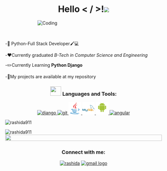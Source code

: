 <h1 align="center"><b> Hello < / >!</b><img src = "https://raw.githubusercontent.com/MartinHeinz/MartinHeinz/master/wave.gif" width = 50px> </h1> </h1>
<p align="center">
<p align="left">
<img align="right" alt="Coding" width="400" src="https://media.tenor.com/S59bPkT0pqcAAAAC/programming.gif">
</p>
 
</p>
<br>
<br>
<br>



  
-💬 Python-Full Stack Developer🖌💻

-:heart:Currently graduated  *B-Tech in  Computer Science and  Engineering* 

-:pencil2:Currently Learning **Python Django**

-:pushpin:My projects are available at my repository




</p>

<h3 align="center"><img src="https://media2.giphy.com/media/QssGEmpkyEOhBCb7e1/giphy.gif?cid=ecf05e47a0n3gi1bfqntqmob8g9aid1oyj2wr3ds3mg700bl&rid=giphy.gif" height="30" width ="35"> Languages and Tools:</h3>
<p align="center"> <a href="https://www.djangoproject.com/" target="_blank" rel="noreferrer"> <img src="https://cdn.worldvectorlogo.com/logos/django.svg" alt="django" width="40" height="40"/> </a> <a href="https://git-scm.com/" target="_blank" rel="noreferrer"> <img src="https://www.vectorlogo.zone/logos/git-scm/git-scm-icon.svg" alt="git" width="40" height="40"/> </a> <a href="https://www.java.com" target="_blank" rel="noreferrer"> <img src="https://raw.githubusercontent.com/devicons/devicon/master/icons/java/java-original.svg" alt="java" width="40" height="40"/> </a> <a href="https://www.mysql.com/" target="_blank" rel="noreferrer"> <img src="https://raw.githubusercontent.com/devicons/devicon/master/icons/mysql/mysql-original-wordmark.svg" alt="mysql" width="40" height="40"/> </a>  <a href="https://developer.android.com" target="_blank" rel="noreferrer"> <img src="https://raw.githubusercontent.com/devicons/devicon/master/icons/android/android-original-wordmark.svg" alt="android" width="40" height="40"/> </a> <a href="https://angular.io" target="_blank" rel="noreferrer"> <img src="https://angular.io/assets/images/logos/angular/angular.svg" alt="angular" width="40" height="40"/></a>

<p>&nbsp;<img align="left" src="https://github-readme-stats.vercel.app/api?username=rashida911&show_icons=true&locale=en" alt="rashida911" /></p>
<p><img align="left" src="https://github-readme-stats.vercel.app/api/top-langs?username=rashida911&show_icons=true&locale=en&layout=compact" alt="rashida911" /></p>


<p>
 <img src="https://i.imgur.com/dBaSKWF.gif" height="20" width="100%">
<h3 align="center">Connect with me:</h3>
<p align="center"> <a href="https://linkedin.com/in/rashida" target="blank"><img src="https://raw.githubusercontent.com/rahuldkjain/github-profile-readme-generator/master/src/images/icons/Social/linked-in-alt.svg" alt="rashida" height="30" width="40" /></a>
<a href="mailto:rashidarashi8387@gmail.com" target="_blank"><img  src="https://raw.githubusercontent.com/maurodesouza/profile-readme-generator/master/src/assets/icons/social/gmail/default.svg" width="40" height="30" alt="gmail logo"  /> </a>

</p> 
